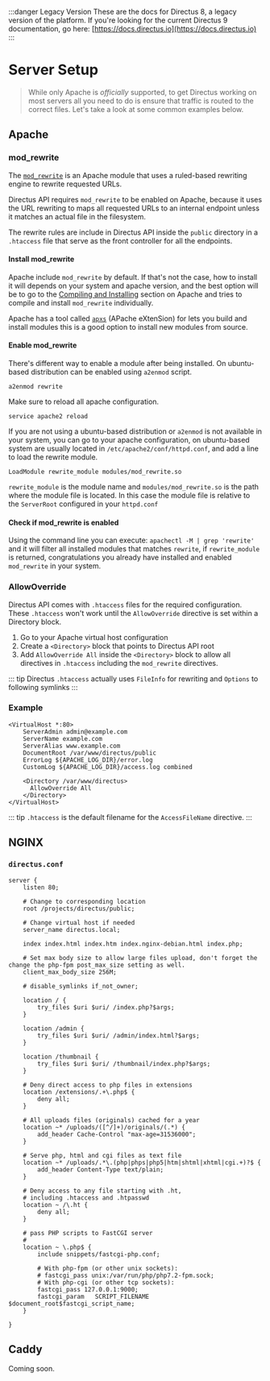 :::danger Legacy Version
These are the docs for Directus 8, a legacy version of the platform. If you're looking for the current Directus 9 documentation, go here: [https://docs.directus.io](https://docs.directus.io)
:::
# Server Setup

> While only Apache is _officially_ supported, to get Directus working on most servers all you need to do is ensure that traffic is routed to the correct files. Let's take a look at some common examples below.

## Apache

### mod_rewrite

The [`mod_rewrite`](https://httpd.apache.org/docs/current/mod/mod_rewrite.html) is an Apache module that uses a ruled-based rewriting engine to rewrite requested URLs.

Directus API requires `mod_rewrite` to be enabled on Apache, because it uses the URL rewriting to maps all requested URLs to an internal endpoint unless it matches an actual file in the filesystem.

The rewrite rules are include in Directus API inside the `public` directory in a `.htaccess` file that serve as the front controller for all the endpoints.

#### Install mod_rewrite

Apache include `mod_rewrite` by default. If that's not the case, how to install it will depends on your system and apache version, and the best option will be to go to the [Compiling and Installing](http://httpd.apache.org/docs/trunk/en/install.html) section on Apache and tries to compile and install `mod_rewrite` individually.

Apache has a tool called [`apxs`](https://httpd.apache.org/docs/2.4/programs/apxs.html) (APache eXtenSion) for lets you build and install modules this is a good option to install new modules from source.

#### Enable mod_rewrite

There's different way to enable a module after being installed. On ubuntu-based distribution can be enabled using `a2enmod` script.

```
a2enmod rewrite
```

Make sure to reload all apache configuration.

```
service apache2 reload
```

If you are not using a ubuntu-based distribution or `a2enmod` is not available in your system, you can go to your apache configuration, on ubuntu-based system are usually located in `/etc/apache2/conf/httpd.conf`, and add a line to load the rewrite module.

```
LoadModule rewrite_module modules/mod_rewrite.so
```

`rewrite_module` is the module name and `modules/mod_rewrite.so` is the path where the module file is located. In this case the module file is relative to the `ServerRoot` configured in your `httpd.conf`

#### Check if mod_rewrite is enabled

Using the command line you can execute: `apachectl -M | grep 'rewrite'` and it will filter all installed modules that matches `rewrite`, if `rewrite_module` is returned, congratulations you already have installed and enabled `mod_rewrite` in your system.

### AllowOverride

Directus API comes with `.htaccess` files for the required configuration. These `.htaccess` won't work until the `AllowOverride` directive is set within a Directory block.

1. Go to your Apache virtual host configuration
2. Create a `<Directory>` block that points to Directus API root
3. Add `AllowOverride All` inside the `<Directory>` block to allow all directives in `.htaccess` including the `mod_rewrite` directives.

::: tip
Directus `.htaccess` actually uses `FileInfo` for rewriting and `Options` to following symlinks
:::

### Example

```
<VirtualHost *:80>
    ServerAdmin admin@example.com
    ServerName example.com
    ServerAlias www.example.com
    DocumentRoot /var/www/directus/public
    ErrorLog ${APACHE_LOG_DIR}/error.log
    CustomLog ${APACHE_LOG_DIR}/access.log combined

    <Directory /var/www/directus>
      AllowOverride All
    </Directory>
</VirtualHost>
```

::: tip
`.htaccess` is the default filename for the `AccessFileName` directive.
:::

## NGINX

### `directus.conf`

```
server {
    listen 80;
    
    # Change to corresponding location
    root /projects/directus/public;

    # Change virtual host if needed
    server_name directus.local;
    
    index index.html index.htm index.nginx-debian.html index.php;
    
    # Set max body size to allow large files upload, don't forget the change the php-fpm post_max_size setting as well.
    client_max_body_size 256M;

    # disable_symlinks if_not_owner;

    location / {
        try_files $uri $uri/ /index.php?$args;
    }

    location /admin {
        try_files $uri $uri/ /admin/index.html?$args;
    }

    location /thumbnail {
        try_files $uri $uri/ /thumbnail/index.php?$args;
    }

    # Deny direct access to php files in extensions
    location /extensions/.+\.php$ {
        deny all;
    }

    # All uploads files (originals) cached for a year
    location ~* /uploads/([^/]+)/originals/(.*) {
        add_header Cache-Control "max-age=31536000";
    }

    # Serve php, html and cgi files as text file
    location ~* /uploads/.*\.(php|phps|php5|htm|shtml|xhtml|cgi.+)?$ {
        add_header Content-Type text/plain;
    }

    # Deny access to any file starting with .ht,
    # including .htaccess and .htpasswd
    location ~ /\.ht {
        deny all;
    }

    # pass PHP scripts to FastCGI server
    #
    location ~ \.php$ {
        include snippets/fastcgi-php.conf;
    
        # With php-fpm (or other unix sockets):
        # fastcgi_pass unix:/var/run/php/php7.2-fpm.sock;
        # With php-cgi (or other tcp sockets):
        fastcgi_pass 127.0.0.1:9000;
        fastcgi_param   SCRIPT_FILENAME $document_root$fastcgi_script_name;
    }

}
```

## Caddy

Coming soon.
